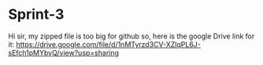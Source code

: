 # Sprint-3

Hi sir, my zipped file is too big for github so, here is the google Drive link for it: https://drive.google.com/file/d/1nMTyrzd3CV-XZlqPL6J-sEfch1pMYbvQ/view?usp=sharing
